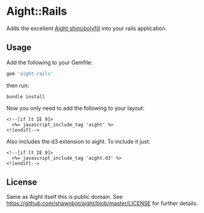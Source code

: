 # Aight::Rails

Adds the excellent [Aight shim/polyfill](https://github.com/shawnbot/aight) into your rails application.

## Usage

Add the following to your Gemfile:

```ruby
gem 'aight-rails'
```

then run:

```
bundle install
```

Now you only need to add the following to your layout:

```erb
<!--[if lt IE 9]>
  <%= javascript_include_tag 'aight' %>
<![endif]-->
```

Also includes the d3 extension to aight. To include it just:

```erb
<!--[if lt IE 9]>
  <%= javascript_include_tag 'aight.d3' %>
<![endif]-->
```

## License

Same as Aight itself this is public domain.
See https://github.com/shawnbot/aight/blob/master/LICENSE
for further details.
